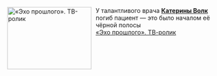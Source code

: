 <!--2025-03-26 23:39:50-->
<div class="yb">
  <div class="rss smaller1 kino_kino"><a href="https://www.kino-teatr.ru/video/47755/" title="«Эхо прошлого». ТВ-ролик"><img src="https://www.kino-teatr.ru/video/5/5/47755/poster.jpg" width="196" height="147" align="left" hspace="5" style="margin: 0px 10px 0px 5px" alt="«Эхо прошлого». ТВ-ролик"/></a>У талантливого врача <a href=https://www.kino-teatr.ru/kino/acter/w/ros/483773/bio/ target=_blank><strong>Катерины Волк</strong></a> погиб пациент — это было началом её чёрной полосы <br><a class="light" href="https://www.kino-teatr.ru/video/47755/">«Эхо прошлого». ТВ-ролик</a></div>
</div>
